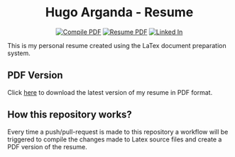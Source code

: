 
<div align="center">

# Hugo Arganda - Resume

[![Compile PDF](https://github.com/argandas/resume/actions/workflows/main.yml/badge.svg)](https://github.com/marketplace/actions/workflows)
[![Resume PDF](https://img.shields.io/badge/resume-pdf-red.svg)](https://github.com/argandas/resume/raw/main/pdf/Hugo_Arganda_Resume.pdf)
[![Linked In](https://img.shields.io/badge/LinkedIn-url-blue.svg)](https://www.linkedin.com/in/argandas/)

</div >

This is my personal resume created using the LaTex document preparation system.

## PDF Version
Click [here](https://github.com/argandas/resume/raw/main/pdf/Hugo_Arganda_Resume.pdf) to download the latest version of my resume in PDF format.

## How this repository works?
Every time a push/pull-request is made to this repository a workflow will be triggered to compile the changes made to Latex source files and create a PDF version of the resume.



